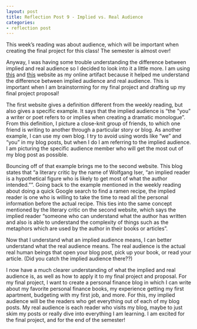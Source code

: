 ```yaml
---
layout: post
title: Reflection Post 9 - Implied vs. Real Audience
categories:
- reflection post
---
```


This week’s reading was about audience, which will be important when creating the final project for this class! The semester is almost over!

Anyway, I was having some trouble understanding the difference between implied and real audience so I decided to look into it a little more. I am using [this](http://web.cn.edu/kwheeler/lit_terms_i.html) and [this](https://abduddayyaan.wordpress.com/2017/11/19/the-implied-reader-vs-the-actual-reader/) website as my online artifact because it helped me understand the difference between implied audience and real audience. This is important when I am brainstorming for my final project and drafting up my final project proposal!

The first website gives a definition different from the weekly reading, but also gives a specific example. It says that the implied audience is “the "you" a writer or poet refers to or implies when creating a dramatic monologue”. From this definition, I picture a close-knit group of friends, to which one friend is writing to another through a particular story or blog. As another example, I can use my own blog. I try to avoid using words like “we” and “you” in my blog posts, but when I do I am referring to the implied audience. I am picturing the specific audience member who will get the most out of my blog post as possible.

Bouncing off of that example brings me to the second website. This blog states that “a literary critic by the name of Wolfgang Iser, “an implied reader is a hypothetical figure who is likely to get most of what the author intended.””. Going back to the example mentioned in the weekly reading about doing a quick Google search to find a ramen recipe, the implied reader is one who is willing to take the time to read all the personal information before the actual recipe. This ties into the same concept mentioned by the literary critic on the second website, which says the implied reader “someone who can understand what the author has written and also is able to understand the complexity of things such as the metaphors which are used by the author in their books or articles”.

Now that I understand what an implied audience means, I can better understand what the real audience means. The real audience is the actual real human beings that open your blog post, pick up your book, or read your article. (Did you catch the implied audience there??)

I now have a much clearer understanding of what the implied and real audience is, as well as how to apply it to my final project and proposal. For my final project, I want to create a personal finance blog in which I can write about my favorite personal finance books, my experience getting my first apartment, budgeting with my first job, and more. For this, my implied audience will be the readers who get everything out of each of my blog posts. My real audience is each reader who visits my blog, maybe to just skim my posts or really dive into everything I am learning. I am excited for the final project, and for the end of the semester!
